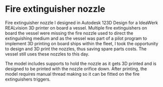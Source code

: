# Fire extinguisher nozzle

Fire extinguisher nozzle I designed in Autodesk 123D Design for a IdeaWerk REALvision 3D printer on board a vessel. Multiple fire extinguishers on board the vessel were missing the fire nozzle used to direct the extinguishing medium and as the vessel was part of a pilot program to implement 3D printing on board ships within the fleet, I took the opportunity to design and 3D print the nozzles, thus saving spare parts costs. The vessel still uses these nozzles to this day.

The model includes supports to hold the nozzle as it gets 3D printed and is designed to be printed with the nozzle orifice down. After printing, the model requires manual thread making so it can be fitted on the fire extinguishers triggers.
